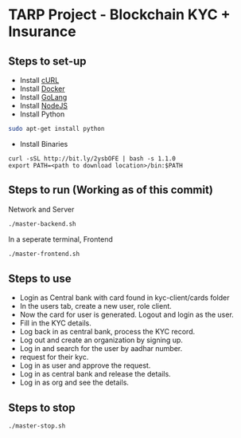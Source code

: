 # TARP Project - Blockchain KYC + Insurance

## Steps to set-up

- Install [cURL](https://curl.haxx.se/download.html)
- Install [Docker](https://www.docker.com/get-started)
- Install [GoLang](https://golang.org/dl/)
- Install [NodeJS](https://nodejs.org/en/download/)
- Install Python

```sh
sudo apt-get install python
```

- Install Binaries

```
curl -sSL http://bit.ly/2ysbOFE | bash -s 1.1.0
export PATH=<path to download location>/bin:$PATH
```

## Steps to run (Working as of this commit)

Network and Server

```sh
./master-backend.sh
```

In a seperate terminal, Frontend

```sh
./master-frontend.sh
```

## Steps to use

- Login as Central bank with card found in kyc-client/cards folder
- In the users tab, create a new user, role client.
- Now the card for user is generated. Logout and login as the user.
- Fill in the KYC details.
- Log back in as central bank, process the KYC record.
- Log out and create an organization by signing up.
- Log in and search for the user by aadhar number.
- request for their kyc.
- Log in as user and approve the request.
- Log in as central bank and release the details.
- Log in as org and see the details.

## Steps to stop

```sh
./master-stop.sh
```
